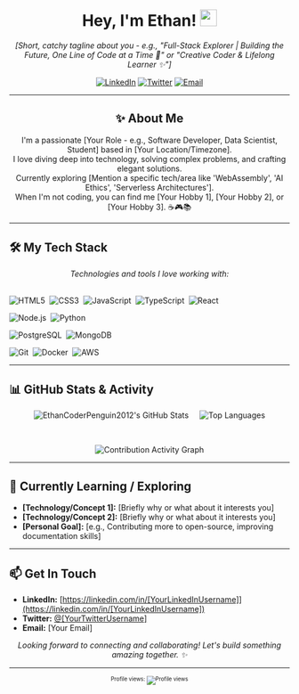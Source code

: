<!--
Hey there! 👋 Thanks for checking out the source for my README.
This profile aims for a clean, modern, glassmorphism-inspired look.
Feel free to get inspired!

** Glassmorphism Tips for Best Look **
1. Consider adding a slightly blurred, abstract background image as your GitHub profile banner if possible.
2. Keep the text concise and readable.
3. Customize the theme colors in the GitHub Stats links below to match your preference!
-->

<div align="center">

  <!-- Optional: Add a cool banner image here. Maybe something abstract/gradient? -->
  <!-- <img src="[URL_TO_YOUR_BANNER_IMAGE]" alt="Banner" width="100%"/> -->

  <h1>Hey, I'm Ethan! <img src="https://media.giphy.com/media/hvRJCLFzcasrR4ia7z/giphy.gif" width="30px"/></h1>
  <p>
    <i>[Short, catchy tagline about you - e.g., "Full-Stack Explorer | Building the Future, One Line of Code at a Time 🚀" or "Creative Coder & Lifelong Learner ✨"]</i>
  </p>

  <!-- Social Icons -->
  <p>
    <a href="https://linkedin.com/in/[YourLinkedInUsername]" target="_blank"><img alt="LinkedIn" src="https://img.shields.io/badge/LinkedIn-%230077B5.svg?style=for-the-badge&logo=linkedin&logoColor=white"></a>
    <a href="https://twitter.com/[YourTwitterUsername]" target="_blank"><img alt="Twitter" src="https://img.shields.io/badge/Twitter-%231DA1F2.svg?style=for-the-badge&logo=Twitter&logoColor=white"></a>
    <a href="mailto:ethan.h.patmore@gmail.com" target="_blank"><img alt="Email" src="https://img.shields.io/badge/Email-D14836?style=for-the-badge&logo=gmail&logoColor=white"></a>
    <!-- Add other social links like portfolio, blog, etc. -->
    <!-- <a href="[Your Portfolio Link]" target="_blank"><img alt="Portfolio" src="https://img.shields.io/badge/Portfolio-%23000000.svg?style=for-the-badge&logo=firefox&logoColor=#FF7139"></a> -->
  </p>

</div>

---

<div align="center">

  ## ✨ About Me

  <p>
    I'm a passionate [Your Role - e.g., Software Developer, Data Scientist, Student] based in [Your Location/Timezone]. <br/>
    I love diving deep into technology, solving complex problems, and crafting elegant solutions. <br/>
    Currently exploring [Mention a specific tech/area like 'WebAssembly', 'AI Ethics', 'Serverless Architectures'].<br/>
    When I'm not coding, you can find me [Your Hobby 1], [Your Hobby 2], or [Your Hobby 3]. ☕️🎮📚
  </p>

</div>

---

## 🛠️ My Tech Stack

<p align="center">
  <i>Technologies and tools I love working with:</i>
  <br/><br/>

  <!-- Add/Remove skills below! -->
  <!-- Reference for icons: https://devicon.dev/ or https://simpleicons.org/ -->

  <!-- Frontend -->
  <img src="https://img.shields.io/badge/html5-%23E34F26.svg?style=for-the-badge&logo=html5&logoColor=white" alt="HTML5"/> 
  <img src="https://img.shields.io/badge/css3-%231572B6.svg?style=for-the-badge&logo=css3&logoColor=white" alt="CSS3"/> 
  <img src="https://img.shields.io/badge/javascript-%23323330.svg?style=for-the-badge&logo=javascript&logoColor=%23F7DF1E" alt="JavaScript"/> 
  <img src="https://img.shields.io/badge/typescript-%23007ACC.svg?style=for-the-badge&logo=typescript&logoColor=white" alt="TypeScript"/> 
  <img src="https://img.shields.io/badge/react-%2320232a.svg?style=for-the-badge&logo=react&logoColor=%2361DAFB" alt="React"/> 
  <!-- <img src="https://img.shields.io/badge/angular-%23DD0031.svg?style=for-the-badge&logo=angular&logoColor=white" alt="Angular"/>  -->
  <!-- <img src="https://img.shields.io/badge/vue.js-%2335495e.svg?style=for-the-badge&logo=vuedotjs&logoColor=%234FC08D" alt="Vue.js"/>  -->

  <!-- Backend -->
  <img src="https://img.shields.io/badge/node.js-6DA55F?style=for-the-badge&logo=node.js&logoColor=white" alt="Node.js"/> 
  <img src="https://img.shields.io/badge/python-3670A0?style=for-the-badge&logo=python&logoColor=ffdd54" alt="Python"/> 
  <!-- <img src="https://img.shields.io/badge/java-%23ED8B00.svg?style=for-the-badge&logo=java&logoColor=white" alt="Java"/>  -->
  <!-- <img src="https://img.shields.io/badge/Go-00ADD8?style=for-the-badge&logo=go&logoColor=white" alt="Go"/>  -->

  <!-- Database -->
  <img src="https://img.shields.io/badge/postgres-%23316192.svg?style=for-the-badge&logo=postgresql&logoColor=white" alt="PostgreSQL"/> 
  <img src="https://img.shields.io/badge/MongoDB-%234ea94b.svg?style=for-the-badge&logo=mongodb&logoColor=white" alt="MongoDB"/> 

  <!-- Tools & Others -->
  <img src="https://img.shields.io/badge/git-%23F05033.svg?style=for-the-badge&logo=git&logoColor=white" alt="Git"/> 
  <img src="https://img.shields.io/badge/docker-%230db7ed.svg?style=for-the-badge&logo=docker&logoColor=white" alt="Docker"/> 
  <img src="https://img.shields.io/badge/AWS-%23FF9900.svg?style=for-the-badge&logo=amazon-aws&logoColor=white" alt="AWS"/> 
  <!-- <img src="https://img.shields.io/badge/Figma-%23F24E1E.svg?style=for-the-badge&logo=figma&logoColor=white" alt="Figma"/>  -->
</p>

---

## 📊 GitHub Stats & Activity

<div align="center">

<!--
Glassmorphism Theme Suggestion:
bg_color=00000000 (transparent)
border_color=ffffff4d (white with transparency) or another subtle light color
title_color=EF4444 (a vibrant color like Tailwind Red 500)
icon_color=3B82F6 (a vibrant color like Tailwind Blue 500)
text_color=D1D5DB (a light grey like Tailwind Gray 300)
-->

<p align="center">
  <img src="https://github-readme-stats.vercel.app/api?username=EthanCoderPenguin2012&show_icons=true&theme=transparent&border_color=ffffff4d&title_color=EF4444&icon_color=3B82F6&text_color=D1D5DB&hide_border=true&count_private=true&include_all_commits=true" alt="EthanCoderPenguin2012's GitHub Stats" />
     
  <img src="https://github-readme-stats.vercel.app/api/top-langs/?username=EthanCoderPenguin2012&layout=compact&theme=transparent&border_color=ffffff4d&title_color=EF4444&text_color=D1D5DB&hide_border=true" alt="Top Languages" />
</p>

<br/>

<!-- Contribution Graph -->
<!-- Option 1: Standard GitHub Graph (Shows automatically if in YourUsername/YourUsername repo) -->
<!-- Just leave this section blank if you are using the standard graph -->

<!-- Option 2: Using github-readme-activity-graph (more customizable) -->
<!-- Choose a theme (e.g., react, github-compact) and colors -->
<p align="center">
  <img src="https://github-readme-activity-graph.vercel.app/graph?username=EthanCoderPenguin2012&theme=react-dark&bg_color=00000000&color=D1D5DB&line=3B82F6&point=EF4444&area=true&hide_border=true&hide_title=false" alt="Contribution Activity Graph" />
</p>

<!-- Option 3: GitHub Contributions Snake -->
<!-- <p align="center">
  <img src="https://raw.githubusercontent.com/[YourUsername]/[YourUsername]/output/github-contribution-grid-snake.svg" alt="GitHub Contributions Snake" />
</p> -->

</div>

---

## 🌱 Currently Learning / Exploring

*   **[Technology/Concept 1]:** [Briefly why or what about it interests you]
*   **[Technology/Concept 2]:** [Briefly why or what about it interests you]
*   **[Personal Goal]:** [e.g., Contributing more to open-source, improving documentation skills]

---

## 📫 Get In Touch

*   **LinkedIn:** [https://linkedin.com/in/[YourLinkedInUsername]](https://linkedin.com/in/[YourLinkedInUsername])
*   **Twitter:** [@[YourTwitterUsername]](https://twitter.com/[YourTwitterUsername])
*   **Email:** [Your Email]

<p align="center">
  <i>Looking forward to connecting and collaborating! Let's build something amazing together. ✨</i>
</p>

---

<!-- Optional: Add a GitHub Profile Trophy section -->
<!-- <p align="center"> <a href="https://github.com/ryo-ma/github-profile-trophy"><img src="https://github-profile-trophy.vercel.app/?username=[YourUsername]&theme=radical&margin-w=15&margin-h=15&no-frame=true" alt="[YourUsername]'s Trophies" /></a> </p> -->

<!-- Optional: Fun Fact -->
<!-- <p align="center">⚡ Fun fact: [Insert a fun fact about you or something interesting]</p> -->

<div align="center">
  <sub><sup>Profile views: <img src="https://komarev.com/ghpvc/?username=EthanCoderPenguin2012&color=blueviolet&style=flat-square" alt="Profile views" /></sup></sub>
</div>
